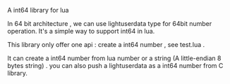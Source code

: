A int64 library for lua

In 64 bit architecture , we can use lightuserdata type for 64bit number operation. It's a simple way to support int64 in lua.

This library only offer one api : create a int64 number , see test.lua .

It can create a int64 number from lua number or a string (A little-endian 8 bytes string) . you can also push a lightuserdata as a int64 number from C library.
